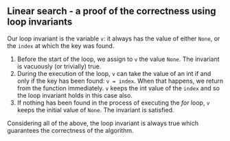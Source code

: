 ## Linear search - a proof of the correctness using loop invariants

Our loop invariant is the variable `v`: it always has the value of
either `None`, or the `index` at which the key was found.

1. Before the start of the loop, we assign to `v` the value `None`.
The invariant is vacuously (or trivially) true.
2. During the execution of the loop, `v` can take the value of an int
if and only if the key has been found: `v = index`. When that happens,
we return from the function immediately. `v` keeps the int value of
the `index` and so the loop invariant holds in this case also.
3. If nothing has been found in the process of executing the *for*
loop, `v` keeps the initial value of `None`. The invariant is
satisfied.

Considering all of the above, the loop invariant is always true which
guarantees the correctness of the algorithm.
